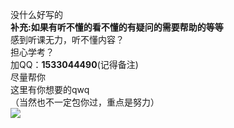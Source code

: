 没什么好写的  
**补充:如果有听不懂的看不懂的有疑问的需要帮助的等等**  
感到听课无力，听不懂内容？  
担心学考？  
加QQ：**1533044490**(记得备注)  
尽量帮你  
这里有你想要的qwq  
（当然也不一定包你过，重点是努力）  
![](https://gimg2.baidu.com/image_search/src=http%3A%2F%2Fc-ssl.duitang.com%2Fuploads%2Fitem%2F201901%2F09%2F20190109061207_eomds.thumb.400_0.jpg&refer=http%3A%2F%2Fc-ssl.duitang.com&app=2002&size=f9999,10000&q=a80&n=0&g=0n&fmt=jpeg?sec=1649509102&t=78f14e084d05d1fae23fabbae60146a4)